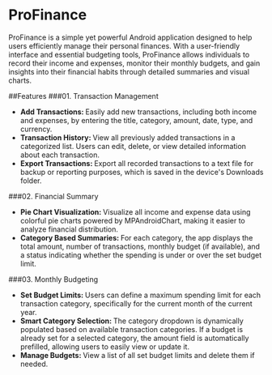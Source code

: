 # ProFinance
ProFinance is a simple yet powerful Android application designed to help users efficiently manage their personal finances. With a user-friendly interface and essential budgeting tools, ProFinance allows individuals to record their income and expenses, monitor their monthly budgets, and gain insights into their financial habits through detailed summaries and visual charts.

##Features
###01.	Transaction Management<bl/>
<ul>
  <li><b>Add Transactions: </b>Easily add new transactions, including both income and expenses, by entering the title, category, amount, date, type, and currency.</li>
  <li><b>Transaction History: </b>View all previously added transactions in a categorized list. Users can edit, delete, or view detailed information about each transaction.</li>
  <li><b>Export Transactions: </b>Export all recorded transactions to a text file for backup or reporting purposes, which is saved in the device's Downloads folder.</li>
</ul>
<bl/>
###02.	Financial Summary</bl>
<ul>
  <li><b>Pie Chart Visualization: </b>Visualize all income and expense data using colorful pie charts powered by MPAndroidChart, making it easier to analyze financial distribution.</li>
  <li><b>Category Based Summaries: </b>For each category, the app displays the total amount, number of transactions, monthly budget (if available), and a status indicating whether the spending is under or over the set budget limit.</li>
</ul>
<bl/>
###03.	Monthly Budgeting<bl/>
  <ul>
  <li><b>Set Budget Limits: </b>Users can define a maximum spending limit for each transaction category, specifically for the current month of the current year.</li>
  <li><b>Smart Category Selection: </b>The category dropdown is dynamically populated based on available transaction categories. If a budget is already set for a selected category, the amount field is automatically prefilled, allowing users to easily view or update it.</li>
  <li><b>Manage Budgets: </b>View a list of all set budget limits and delete them if needed.</li>
</ul>
